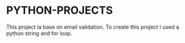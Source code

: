 # PYTHON-PROJECTS
This project ia base on email validation. To create this project I used a python string and for loop.

